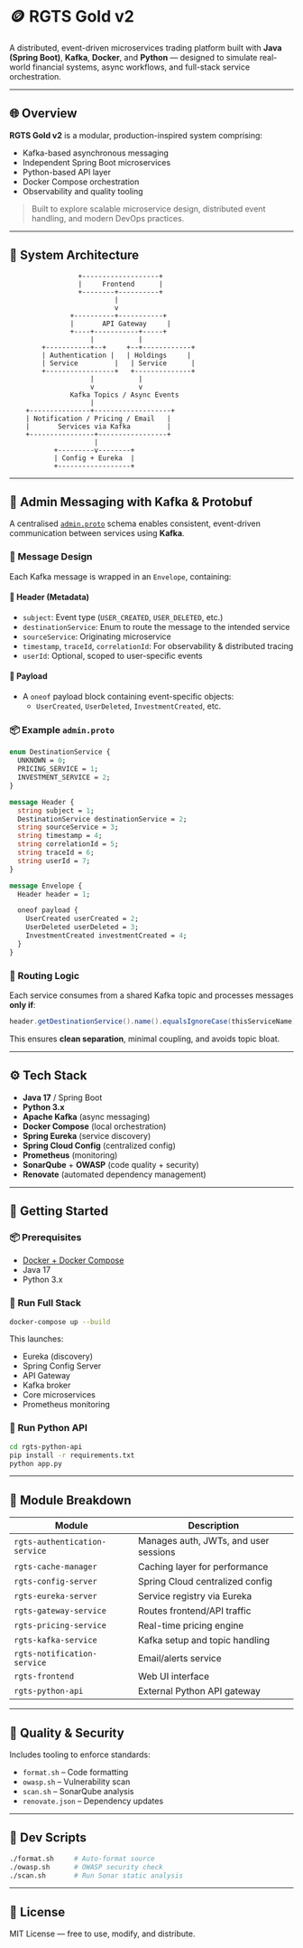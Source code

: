 # 🪙 RGTS Gold v2

A distributed, event-driven microservices trading platform built with **Java (Spring Boot)**, **Kafka**, **Docker**, and
**Python** — designed to simulate real-world financial systems, async workflows, and full-stack service orchestration.

---

## 🌐 Overview

**RGTS Gold v2** is a modular, production-inspired system comprising:

- Kafka-based asynchronous messaging
- Independent Spring Boot microservices
- Python-based API layer
- Docker Compose orchestration
- Observability and quality tooling

> Built to explore scalable microservice design, distributed event handling, and modern DevOps practices.

---

## 🧱 System Architecture

```
                 +-------------------+
                 |     Frontend      |
                 +--------+----------+
                          |
                          v
               +----------+-----------+
               |       API Gateway     |
               +----+-----------+-----+
                    |           |
        +-----------+--+     +--+------------+
        | Authentication |   | Holdings     |
        | Service         |   | Service      |
        +-----------------+   +--------------+
                    |           |
                    v           v
               Kafka Topics / Async Events
                    |
    +---------------+-------------------+
    | Notification / Pricing / Email   |
    |       Services via Kafka         |
    +----------------+-----------------+
                     |
           +---------v--------+
           | Config + Eureka  |
           +------------------+
```

---

## 📩 Admin Messaging with Kafka & Protobuf

A centralised [`admin.proto`](./protos/admin.proto) schema enables consistent, event-driven communication between
services using **Kafka**.

### 🧱 Message Design

Each Kafka message is wrapped in an `Envelope`, containing:

#### 🔹 Header (Metadata)

- `subject`: Event type (`USER_CREATED`, `USER_DELETED`, etc.)
- `destinationService`: Enum to route the message to the intended service
- `sourceService`: Originating microservice
- `timestamp`, `traceId`, `correlationId`: For observability & distributed tracing
- `userId`: Optional, scoped to user-specific events

#### 🔹 Payload

- A `oneof` payload block containing event-specific objects:
    - `UserCreated`, `UserDeleted`, `InvestmentCreated`, etc.

### 📦 Example `admin.proto`

```proto
enum DestinationService {
  UNKNOWN = 0;
  PRICING_SERVICE = 1;
  INVESTMENT_SERVICE = 2;
}

message Header {
  string subject = 1;
  DestinationService destinationService = 2;
  string sourceService = 3;
  string timestamp = 4;
  string correlationId = 5;
  string traceId = 6;
  string userId = 7;
}

message Envelope {
  Header header = 1;

  oneof payload {
    UserCreated userCreated = 2;
    UserDeleted userDeleted = 3;
    InvestmentCreated investmentCreated = 4;
  }
}
```

### 🔄 Routing Logic

Each service consumes from a shared Kafka topic and processes messages **only if**:

```java
header.getDestinationService().name().equalsIgnoreCase(thisServiceName)
```

This ensures **clean separation**, minimal coupling, and avoids topic bloat.

---

## ⚙️ Tech Stack

- **Java 17** / Spring Boot
- **Python 3.x**
- **Apache Kafka** (async messaging)
- **Docker Compose** (local orchestration)
- **Spring Eureka** (service discovery)
- **Spring Cloud Config** (centralized config)
- **Prometheus** (monitoring)
- **SonarQube** + **OWASP** (code quality + security)
- **Renovate** (automated dependency management)

---

## 🚀 Getting Started

### 📦 Prerequisites

- [Docker + Docker Compose](https://docs.docker.com/get-docker/)
- Java 17
- Python 3.x

### 🔧 Run Full Stack

```bash
docker-compose up --build
```

This launches:

- Eureka (discovery)
- Spring Config Server
- API Gateway
- Kafka broker
- Core microservices
- Prometheus monitoring

### 🐍 Run Python API

```bash
cd rgts-python-api
pip install -r requirements.txt
python app.py
```

---

## 📁 Module Breakdown

| Module                        | Description                           |
|-------------------------------|---------------------------------------|
| `rgts-authentication-service` | Manages auth, JWTs, and user sessions |
| `rgts-cache-manager`          | Caching layer for performance         |
| `rgts-config-server`          | Spring Cloud centralized config       |
| `rgts-eureka-server`          | Service registry via Eureka           |
| `rgts-gateway-service`        | Routes frontend/API traffic           |
| `rgts-pricing-service`        | Real-time pricing engine              |
| `rgts-kafka-service`          | Kafka setup and topic handling        |
| `rgts-notification-service`   | Email/alerts service                  |
| `rgts-frontend`               | Web UI interface                      |
| `rgts-python-api`             | External Python API gateway           |

---

## 🧪 Quality & Security

Includes tooling to enforce standards:

- `format.sh` – Code formatting
- `owasp.sh` – Vulnerability scan
- `scan.sh` – SonarQube analysis
- `renovate.json` – Dependency updates

---

## 🔧 Dev Scripts

```bash
./format.sh     # Auto-format source
./owasp.sh      # OWASP security check
./scan.sh       # Run Sonar static analysis
```

---

## 📜 License

MIT License — free to use, modify, and distribute.
